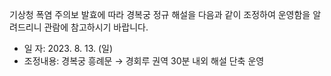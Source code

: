 기상청 폭염 주의보 발효에 따라 경복궁 정규 해설을 다음과 같이 조정하여 운영함을 알려드리니 관람에 참고하시기 바랍니다.
- 일 자: 2023. 8. 13. (일)
- 조정내용: 경복궁 흥례문 → 경회루 권역 30분 내외 해설 단축 운영